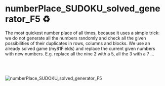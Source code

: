 
# numberPlace_SUDOKU_solved_generator_F5 :recycle:
The most quickest number place of all times, because it uses a simple trick:<br> 
we do not generate all the numbers randomly and check all the given possibilities of their duplicates in rows, columns and blocks.
We use an already solved game (my81Fields) and replace the current given numbers with new numbers. 
E.g. replace all the nine 2 with a 5, all the 3 with a 7 ...

<br><br>

![numberPlace_SUDOKU_solved_generator_F5](https://user-images.githubusercontent.com/85163640/126655025-a9f83b6f-583c-4301-8438-303ded1945c8.jpg)


